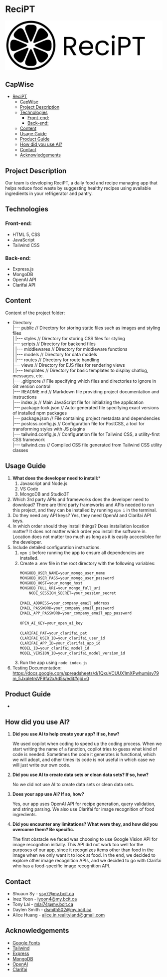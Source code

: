 # ReciPT
![Alt text](./public/image.png)
## CapWise

- [ReciPT](#recipt)
  - [CapWise](#capwise)
  - [Project Description](#project-description)
  - [Technologies](#technologies)
    - [Front-end:](#front-end)
    - [Back-end:](#back-end)
  - [Content](#content)
  - [Usage Guide](#usage-guide)
  - [Product Guide](#product-guide)
  - [How did you use AI?](#how-did-you-use-ai)
  - [Contact](#contact)
  - [Acknowledgements](#acknowledgements)


## Project Description
Our team is developing ReciPT, a daily food and recipe managing app that helps reduce food waste by suggesting healthy recipes using available ingredients in your refrigerator and pantry. 
	
## Technologies
### Front-end:
* HTML 5, CSS
* JavaScript
* Tailwind CSS
### Back-end:
* Express.js 
* MongoDB 
* OpenAI API
* Clarifai API
	
## Content
Content of the project folder:
- Directory<br>
   |--- public             // Directory for storing static files such as images and styling files<br>
   |     |--- styles       // Directory for storing CSS files for styling<br>
   |--- scripts            // Directory for backend files<br>
   |     |--- middlewares  // Directory for middleware functions<br>
   |     |--- models       // Directory for data models<br>
   |     |--- routes       // Directory for route handling<br>
   |--- views              // Directory for EJS files for rendering views<br>
   |     |--- templates    // Directory for basic templates to display chatlog, messages, etc.<br>
   |--- .gitignore         // File specifying which files and directories to ignore in Git version control<br>
   |--- README.md          // Markdown file providing project documentation and instructions<br>
   |--- index.js           // Main JavaScript file for initializing the application<br>
   |--- package-lock.json  // Auto-generated file specifying exact versions of installed npm packages<br>
   |--- package.json       // File containing project metadata and dependencies<br>
   |--- postcss.config.js  // Configuration file for PostCSS, a tool for transforming styles with JS plugins<br>
   |--- tailwind.config.js // Configuration file for Tailwind CSS, a utility-first CSS framework<br>
   |--- tailwind.css       // Compiled CSS file generated from Tailwind CSS utility classes<br>



## Usage Guide
1. **What does the developer need to install:***
    1. Javascript and Node.js
    2. VS Code
    3. MongoDB and Studio3T
2. Which 3rd party APIs and frameworks does the developer need to download?
    There are third party frameworks and APIs needed to run this project, and they can be installed by running ```npm i``` in the terminal.
3. Do they need any API keys?
    Yes, they need OpenAI and Clarifai API keys.
4. In which order should they install things? Does installation location matter?
    It does not matter which order you install the software in. Location does not matter too much as long as it is easily acccesiblee for the developer.
5. Include detailed configuration instructions.
    1. ```npm i``` before running the app to ensure all dependencies are installed.
    2. Create a .env file in the root directory with  the following variables:
        ```
        MONGODB_USER_NAME=your_mongo_user_name
        MONGODB_USER_PASS=your_mongo_user_password
        MONGODB_HOST=your_mongo_host
        MONGODB_FULL_URI=your_mongo_full_uri
            NODE_SESSION_SECRET=your_session_secret

        EMAIL_ADDRESS=your_company_email_address
        EMAIL_PASSWORD=your_company_email_password
        EMAIL_APP_PASSWORD=your_company_email_app_password

        OPEN_AI_KEY=your_open_ai_key

        CLARIFAI_PAT=your_clarifai_pat
        CLARIFAI_USER_ID=your_clarifai_user_id
        CLARIFAI_APP_ID=your_clarifai_app_id
        MODEL_ID=your_clarifai_model_id
        MODEL_VERSION_ID=your_clarifai_model_version_id
        ```
    3. Run the app using `node index.js`
6. Testing Documentation:
    https://docs.google.com/spreadsheets/d/1QxuVCUUX1mXPwhumjsy79m_5JxqletrsVF9fa2xAd5s/edit#gid=0

## Product Guide
- 

## How did you use AI?
1. **Did you use AI to help create your app? If so, how?**
   
   We used copilot when coding to speed up the coding process. When we start writing the name of a function, copilot tries to guess what kind of code is needed. Sometimes the code it generates is functional, which we will adopt, and other times its code is not useful in which case we will just write our own code. 
2. **Did you use AI to create data sets or clean data sets? If so, how?**
   
   No we did not use AI to create data sets or clean data sets.
3. **Does your app use AI? If so, how?**
   
   Yes, our app uses OpenAI API for recipe generation, query validation, and string parsing. We also use Clarifai for image recognition of food ingredients.
4. **Did you encounter any limitations? What were they, and how did you overcome them? Be specific.**

   The first obstacle we faced was choosing to use Google Vision API for image recognition initially. This API did not work too well for the purposes of our app, since it recognizes items other than food in the image when we only want it to look at food. In the end, we decided to explore other image recognition APIs, and we decided to go with Clarifai who has a food-specific image recognition API.

## Contact 
* Shuaun Sy - ssy7@my.bcit.ca
* Inez Yoon - iyoon4@my.bcit.ca
* Tony Lai - mlai74@my.bcit.ca
* Daylen Smith - dsmith502@my.bcit.ca
* Alice Huang - alice.in.realityland@gmail.com

## Acknowledgements 
* <a href="https://fonts.google.com/">Google Fonts</a>
* <a href="https://tailwindcss.com/">Tailwind</a>
* <a href="https://expressjs.com/">Express</a>
* <a href="https://www.mongodb.com/">MongoDB</a>
* <a href="https://openai.com/">OpenAI</a>
* <a href="https://www.clarifai.com/">Clarifai</a>